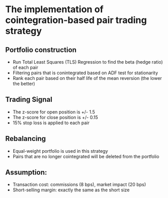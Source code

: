# The implementation of cointegration-based pair trading strategy

## Portfolio construction
- Run Total Least Squares (TLS) Regression to find the beta (hedge ratio) of each pair
- Filtering pairs that is conintegrated based on ADF test for stationarity
- Rank each pair based on their half life of the mean reversion (the lower the better)

## Trading Signal
- The z-score for open position is +/- 1.5
- The z-score for close position is +/- 0.15
- 15% stop loss is applied to each pair

## Rebalancing
- Equal-weight portfolio is used in this strategy
- Pairs that are no longer cointegrated will be deleted from the portfolio

## Assumption:
- Transaction cost: commissions (8 bps), market impact (20 bps)
- Short-selling margin: exactly the same as the short size
